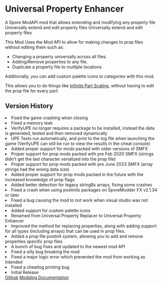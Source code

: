 # Universal Property Enhancer
<web-summary>A Spore ModAPI mod that allows extending and modifying any property file</web-summary>
<link-summary>Universally extend and edit property files</link-summary>
<card-summary>Universally extend and edit property files</card-summary>

<include from="Snippets.topic" element-id="requires-mod-api"/>
<include from="Snippets.topic" element-id="api-only-mod"/>

This Mod Uses the Mod API to allow for making changes to prop files without editing them such as:
- Changing a property universally across all files.
- Adding/Remove properties to any file.
- Duplicate a property file to multiple locations

Additionally, you can add custom palette icons to categories with this mod.

This allows you to do things like [Infinite Part Scaling](Infinite-Part-Scaling.md), without having to edit the prop file for every part.

<include from="Snippets.topic" element-id="mod-download">
    <var name="download" value="https://github.com/Zarklord/UniversalPropertyEnhancer/releases/download/v1.2.0/UPEv1.2.0.sporemod"/>
    <var name="issue" value="https://github.com/Zarklord/UniversalPropertyEnhancer/issues"/>
</include>

## Version History
<deflist collapsible="true" default-state="collapsed">
    <def title="v1.2.0" default-state="expanded">
    <list>
        <li>Fixed the game crashing when closing</li>
        <li>Fixed a memory leak</li>
        <li>VerifyUPE no longer requires a package to be installed, instead the data is generated, tested and then removed dynamically</li>
        <li>UPE Tests run automatically, and print to the log file when launching the game (VerifyUPE can still be run to view the results in the cheat console)</li>
        <li>Added proper support for mods packed with older versions of SMFX
            <list>
                <li>Proper support for prop mods packed with pre Feb 2020 SMFX (strings didn't get the last character serialized into the prop file)</li>
                <li>Proper support for prop mods packed with pre June 2023 SMFX (array strings had the wrong data size)</li>
            </list>
        </li>
        <li>Added proper support for prop mods packed in the future with the increased knowledge of prop flags</li>
    </list>
    </def>
    <def title="v1.1.3">
        <list>
            <li>Added better detection for legacy string8s arrays, fixing some crashes</li>
        </list>
    </def>
    <def title="v1.1.2">
        <list>
            <li>Fixed a crash when using postinits packages on SporeModder FX v2.1.34 or later</li>
        </list>
    </def>
    <def title="v1.1.1">
        <list>
            <li>Fixed a bug causing the mod to not work when visual studio was not installed</li>
        </list>
    </def>
    <def title="v1.1.0">
        <list>
            <li>Added support for custom palette icons</li>
        </list>
    </def>
    <def title="v1.0.0">
        <list>
            <li>Renamed from Universal Property Replacer to Universal Property Enhancer</li>
            <li>Improved the method for replacing properties, along with adding support for all types (including arrays) that can be used in prop files.</li>
            <li>Added a prop file postinit system, allowing you to add and remove properties specific prop files</li>
            <li>A bunch of bug fixes and updated to the newest mod API</li>
        </list>
    </def>
    <def title="v0.2.1">
        <list>
            <li>Fixed a silly bug breaking the mod</li>
        </list>
    </def>
    <def title="v0.2.0">
        <list>
            <li>Fixed a major logic error which prevented the mod from working as intended</li>
        </list>
    </def>
    <def title="v0.1.1">
        <list>
            <li>Fixed a cheatlog printing bug</li>
        </list>
    </def>
    <def title="v0.1.0">
        <list>
            <li>Initial Release</li>
        </list>
    </def>
</deflist>

<seealso style="cards">
    <category ref="external">
        <a href="https://github.com/Zarklord/UniversalPropertyEnhancer/" summary="Source Code">Github</a>
    </category>
    <category ref="docs">
        <a href="https://zarklord.github.io/UniversalPropertyEnhancer/documentation.html" summary="Universal Property Enhancer Docs">Modding Documentation</a>
    </category>
</seealso>